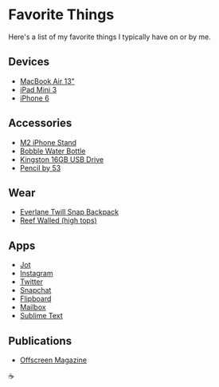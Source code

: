 # Favorite Things

Here's a list of my favorite things I typically have on or by me.

## Devices

- [MacBook Air 13"](http://www.apple.com/macbook-air)
- [iPad Mini 3](http://www.apple.com/ipad-mini-3)
- [iPhone 6](http://www.apple.com/iphone)

## Accessories

- [M2 iPhone Stand](http://www.amazon.com/elago-iphones-Smartphones-Support-FaceTime/dp/B002OLM56K)
- [Bobble Water Bottle](http://www.amazon.com/Bobble-Water-Bottle-18-5-Ounce-Lavender/dp/B004O8LVMA/ref=sr_1_1?ie=UTF8&qid=1421012582&sr=8-1&keywords=bopple)
- [Kingston 16GB USB Drive](http://www.amazon.com/Kingston-Digital-DataTraveler-DTGE9-16GBZ/dp/B009CMN3WY)
- [Pencil by 53](https://www.fiftythree.com/pencil)

## Wear

- [Everlane Twill Snap Backpack](https://www.everlane.com/collections/mens-backpacks/products/mens-twill-backpack-bone)
- [Reef Walled (high tops)](http://shop.reef.com/reef-walled/d/1893_c_109_cl_7068)

## Apps

- [Jot](http://getjotapp.com)
- [Instagram](http://instagram.com)
- [Twitter](http://twitter.com)
- [Snapchat](https://www.snapchat.com)
- [Flipboard](http://flipboard.com)
- [Mailbox](http://www.mailboxapp.com)
- [Sublime Text](http://www.sublimetext.com)

## Publications

- [Offscreen Magazine](http://www.offscreenmag.com)

:coffee:
